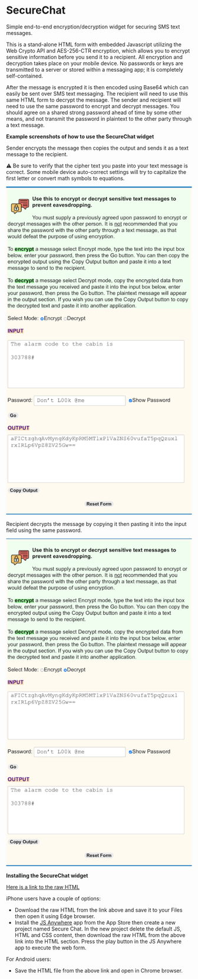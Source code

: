 # SecureChat
Simple end-to-end encryption/decryption widget for securing SMS text messages.

This is a stand-alone HTML form with embedded Javascript utilizing the Web Crypto API and AES-256-CTR encryption, which allows you to encrypt sensitive information before you send it to a recipient.  All encryption and decryption takes place on your mobile device.  No passwords or keys are transmitted to a server or stored within a messaging app; it is completely self-contained.

After the message is encrypted it is then encoded using Base64 which can easily be sent over SMS text messaging.  The recipient will need to use this same HTML form to decrypt the message.  The sender and recipient will need to use the same password to encrypt and decrypt messages.  You should agree on a shared strong password ahead of time by some other means, and not transmit the password in plaintext to the other party through a text message.

**Example screenshots of how to use the SecureChat widget**

Sender encrypts the message then copies the output and sends it as a text message to the recipient.

:warning: Be sure to verify that the cipher text you paste into your text message is correct.  Some mobile device auto-correct settings will try to capitalize the first letter or convert math symbols to equations.

![alt text](https://raw.githubusercontent.com/billchaison/SecureChat/main/e.png)

Recipient decrypts the message by copying it then pasting it into the input field using the same password.

![alt text](https://raw.githubusercontent.com/billchaison/SecureChat/main/d.png)

**Installing the SecureChat widget**

[Here is a link to the raw HTML](https://raw.githubusercontent.com/billchaison/SecureChat/refs/heads/main/secure_chat.html)

iPhone users have a couple of options:

* Download the raw HTML from the link above and save it to your Files then open it using Edge browser.
* Install the [JS Anywhere](https://apps.apple.com/us/app/javascript-anywhere-jsanywhere/id363452277) app from the App Store then create a new project named Secure Chat.  In the new project delete the default JS, HTML and CSS content, then download the raw HTML from the above link into the HTML section.  Press the play button in the JS Anywhere app to execute the web form.

For Android users:

* Save the HTML file from the above link and open in Chrome browser.
